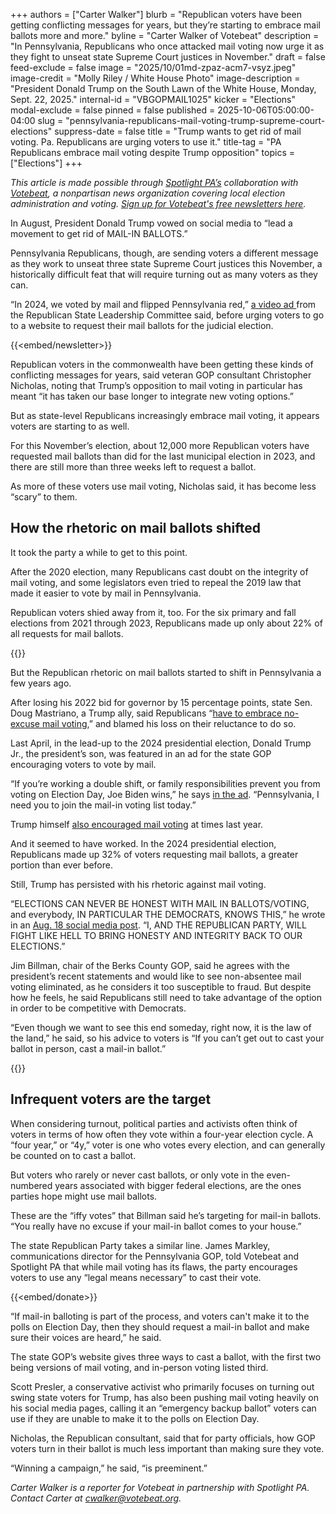 +++
authors = ["Carter Walker"]
blurb = "Republican voters have been getting conflicting messages for years, but they’re starting to embrace mail ballots more and more."
byline = "Carter Walker of Votebeat"
description = "In Pennsylvania, Republicans who once attacked mail voting now urge it as they fight to unseat state Supreme Court justices in November."
draft = false
feed-exclude = false
image = "2025/10/01md-zpaz-acm7-vsyz.jpeg"
image-credit = "Molly Riley / White House Photo"
image-description = "President Donald Trump on the South Lawn of the White House, Monday, Sept. 22, 2025."
internal-id = "VBGOPMAIL1025"
kicker = "Elections"
modal-exclude = false
pinned = false
published = 2025-10-06T05:00:00-04:00
slug = "pennsylvania-republicans-mail-voting-trump-supreme-court-elections"
suppress-date = false
title = "Trump wants to get rid of mail voting. Pa. Republicans are urging voters to use it."
title-tag = "PA Republicans embrace mail voting despite Trump opposition"
topics = ["Elections"]
+++

<em>This article is made possible through </em><a href="https://www.spotlightpa.org/"><em>Spotlight PA’s</em></a><em> collaboration with </em><a href="https://www.votebeat.org/"><em>Votebeat</em></a><em>, a nonpartisan news organization covering local election administration and voting. </em><a href="https://www.votebeat.org/newsletters/"><em>Sign up for Votebeat&#39;s free newsletters here</em></a><em>.</em>

In August, President Donald Trump vowed on social media to “lead a movement to get rid of MAIL-IN BALLOTS.”

Pennsylvania Republicans, though, are sending voters a different message as they work to unseat three state Supreme Court justices this November, a historically difficult feat that will require turning out as many voters as they can.

“In 2024, we voted by mail and flipped Pennsylvania red,” <a href="https://www.facebook.com/ads/library/?id=1760506818160488">a video ad </a>from the Republican State Leadership Committee said, before urging voters to go to a website to request their mail ballots for the judicial election.

{{<embed/newsletter>}}

Republican voters in the commonwealth have been getting these kinds of conflicting messages for years, said veteran GOP consultant Christopher Nicholas, noting that Trump’s opposition to mail voting in particular has meant “it has taken our base longer to integrate new voting options.”

But as state-level Republicans increasingly embrace mail voting, it appears voters are starting to as well.

For this November’s election, about 12,000 more Republican voters have requested mail ballots than did for the last municipal election in 2023, and there are still more than three weeks left to request a ballot.

As more of these voters use mail voting, Nicholas said, it has become less “scary” to them.

## How the rhetoric on mail ballots shifted

It took the party a while to get to this point.

After the 2020 election, many Republicans cast doubt on the integrity of mail voting, and some legislators even tried to repeal the 2019 law that made it easier to vote by mail in Pennsylvania.

Republican voters shied away from it, too. For the six primary and fall elections from 2021 through 2023, Republicans made up only about 22% of all requests for mail ballots.

{{<flourish src="visualisation/25451155" >}}

But the Republican rhetoric on mail ballots started to shift in Pennsylvania a few years ago.

After losing his 2022 bid for governor by 15 percentage points, state Sen. Doug Mastriano, a Trump ally, said Republicans “<a href="https://www.politico.com/news/2023/03/07/mastriano-weighing-senate-run-2024-00085747">have to embrace no-excuse mail voting</a>,” and blamed his loss on their reluctance to do so.

Last April, in the lead-up to the 2024 presidential election, Donald Trump Jr., the president’s son, was featured in an ad for the state GOP encouraging voters to vote by mail.

“If you’re working a double shift, or family responsibilities prevent you from voting on Election Day, Joe Biden wins,” he says <a href="https://www.nationalreview.com/corner/don-jr-cut-ads-urging-pennsylvania-republicans-to-vote-by-mail/?fbclid=IwZnRzaAND0D5leHRuA2FlbQIxMQABHvoyyyvXtvWGMzJqSvgaLZ5ntX5u7WSsHvomOJIChsl1SY7ShyjlGq_5Kgbo_aem_tIiaInEia4gIKPhiikQUNg">in the ad</a>. “Pennsylvania, I need you to join the mail-in voting list today.”

Trump himself <a href="https://www.cbsnews.com/news/trump-absentee-mail-voting/">also encouraged mail voting</a> at times last year.

And it seemed to have worked. In the 2024 presidential election, Republicans made up 32% of voters requesting mail ballots, a greater portion than ever before.

Still, Trump has persisted with his rhetoric against mail voting.

“ELECTIONS CAN NEVER BE HONEST WITH MAIL IN BALLOTS/VOTING, and everybody, IN PARTICULAR THE DEMOCRATS, KNOWS THIS,” he wrote in an <a href="https://www.politico.com/news/2025/08/18/trump-eliminate-mail-in-voting-00513347">Aug. 18 social media post</a>. “I, AND THE REPUBLICAN PARTY, WILL FIGHT LIKE HELL TO BRING HONESTY AND INTEGRITY BACK TO OUR ELECTIONS.”

Jim Billman, chair of the Berks County GOP, said he agrees with the president’s recent statements and would like to see non-absentee mail voting eliminated, as he considers it too susceptible to fraud. But despite how he feels, he said Republicans still need to take advantage of the option in order to be competitive with Democrats.

“Even though we want to see this end someday, right now, it is the law of the land,” he said, so his advice to voters is “If you can’t get out to cast your ballot in person, cast a mail-in ballot.”

{{<picture src="cas/hwx9-8nwf-pzdf-f135.jpeg" description="A mailer paid for by a GOP-aligned group urging people to vote by mail." caption="A mailer paid for by a GOP-aligned group urging people to vote by mail." credit="Sarah Anne Hughes / Spotlight PA">}}

## Infrequent voters are the target

When considering turnout, political parties and activists often think of voters in terms of how often they vote within a four-year election cycle. A “four year,” or “4y,” voter is one who votes every election, and can generally be counted on to cast a ballot.

But voters who rarely or never cast ballots, or only vote in the even-numbered years associated with bigger federal elections, are the ones parties hope might use mail ballots.

These are the “iffy votes” that Billman said he’s targeting for mail-in ballots. “You really have no excuse if your mail-in ballot comes to your house.”

The state Republican Party takes a similar line. James Markley, communications director for the Pennsylvania GOP, told Votebeat and Spotlight PA that while mail voting has its flaws, the party encourages voters to use any “legal means necessary” to cast their vote.

{{<embed/donate>}}

“If mail-in balloting is part of the process, and voters can&#39;t make it to the polls on Election Day, then they should request a mail-in ballot and make sure their voices are heard,” he said.

The state GOP’s website gives three ways to cast a ballot, with the first two being versions of mail voting, and in-person voting listed third.

Scott Presler, a conservative activist who primarily focuses on turning out swing state voters for Trump, has also been pushing mail voting heavily on his social media pages, calling it an “emergency backup ballot” voters can use if they are unable to make it to the polls on Election Day.

Nicholas, the Republican consultant, said that for party officials, how GOP voters turn in their ballot is much less important than making sure they vote.

“Winning a campaign,” he said, “is preeminent.”

<em>Carter Walker is a reporter for Votebeat in partnership with Spotlight PA. Contact Carter at </em><a href="mailto:cwalker@votebeat.org"><em>cwalker@votebeat.org</em></a><em>.</em><strong></strong>

